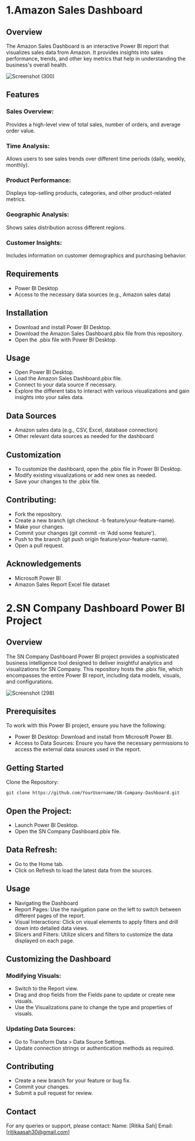 # 1.Amazon Sales Dashboard

## Overview
The Amazon Sales Dashboard is an interactive Power BI report that visualizes sales data from Amazon. It provides insights into sales performance, trends, and other key metrics that help in understanding the business's overall health.

![Screenshot (300)](https://github.com/user-attachments/assets/d6c9469e-2eb1-4c7e-a9b9-7cb67cffa4e9)

## Features
### Sales Overview: 
Provides a high-level view of total sales, number of orders, and average order value.
### Time Analysis: 
Allows users to see sales trends over different time periods (daily, weekly, monthly).
### Product Performance: 
Displays top-selling products, categories, and other product-related metrics.
### Geographic Analysis: 
Shows sales distribution across different regions.
### Customer Insights: 
Includes information on customer demographics and purchasing behavior.

## Requirements
* Power BI Desktop
* Access to the necessary data sources (e.g., Amazon sales data)

## Installation
* Download and install Power BI Desktop.
* Download the Amazon Sales Dashboard.pbix file from this repository.
* Open the .pbix file with Power BI Desktop.

## Usage
* Open Power BI Desktop.
* Load the Amazon Sales Dashboard.pbix file.
* Connect to your data source if necessary.
* Explore the different tabs to interact with various visualizations and gain insights into your sales data.

## Data Sources
* Amazon sales data (e.g., CSV, Excel, database connection)
* Other relevant data sources as needed for the dashboard

## Customization
* To customize the dashboard, open the .pbix file in Power BI Desktop.
* Modify existing visualizations or add new ones as needed.
* Save your changes to the .pbix file.

## Contributing:
* Fork the repository.
* Create a new branch (git checkout -b feature/your-feature-name).
* Make your changes.
* Commit your changes (git commit -m 'Add some feature').
* Push to the branch (git push origin feature/your-feature-name).
* Open a pull request.

## Acknowledgements
* Microsoft Power BI
* Amazon Sales Report Excel file dataset
  

# 2.SN Company Dashboard Power BI Project

## Overview
The SN Company Dashboard Power BI project provides a sophisticated business intelligence tool designed to deliver insightful analytics and visualizations for SN Company. This repository hosts the .pbix file, which encompasses the entire Power BI report, including data models, visuals, and configurations.

![Screenshot (298)](https://github.com/user-attachments/assets/6b8c1683-7ef1-49d9-818f-dc3e5d50f995)

## Prerequisites
To work with this Power BI project, ensure you have the following:
* Power BI Desktop: Download and install from Microsoft Power BI.
* Access to Data Sources: Ensure you have the necessary permissions to access the external data sources used in the report.
  
## Getting Started
Clone the Repository:
```
git clone https://github.com/YourUsername/SN-Company-Dashboard.git
```

## Open the Project:
* Launch Power BI Desktop.
* Open the SN Company Dashboard.pbix file.
  
## Data Refresh:
* Go to the Home tab.
* Click on Refresh to load the latest data from the sources.

## Usage
* Navigating the Dashboard
* Report Pages: Use the navigation pane on the left to switch between different pages of the report.
* Visual Interactions: Click on visual elements to apply filters and drill down into detailed data views.
* Slicers and Filters: Utilize slicers and filters to customize the data displayed on each page.
  
## Customizing the Dashboard
### Modifying Visuals:
* Switch to the Report view.
* Drag and drop fields from the Fields pane to update or create new visuals.
* Use the Visualizations pane to change the type and properties of visuals.
### Updating Data Sources:
* Go to Transform Data > Data Source Settings.
* Update connection strings or authentication methods as required.
  
## Contributing 
* Create a new branch for your feature or bug fix.
* Commit your changes.
* Submit a pull request for review.

## Contact
For any queries or support, please contact:
Name: [Ritika Sah]
Email: [ritikaasah30@gmail.com]








